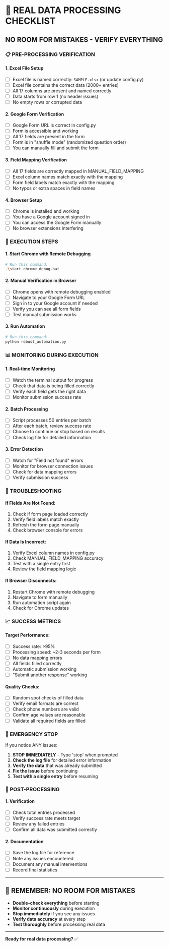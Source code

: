 # 🎯 REAL DATA PROCESSING CHECKLIST
## NO ROOM FOR MISTAKES - VERIFY EVERYTHING

### 📋 PRE-PROCESSING VERIFICATION

#### 1. **Excel File Setup**
- [ ] Excel file is named correctly: `SAMPLE.xlsx` (or update config.py)
- [ ] Excel file contains the correct data (2000+ entries)
- [ ] All 17 columns are present and named correctly
- [ ] Data starts from row 1 (no header issues)
- [ ] No empty rows or corrupted data

#### 2. **Google Form Verification**
- [ ] Google Form URL is correct in config.py
- [ ] Form is accessible and working
- [ ] All 17 fields are present in the form
- [ ] Form is in "shuffle mode" (randomized question order)
- [ ] You can manually fill and submit the form

#### 3. **Field Mapping Verification**
- [ ] All 17 fields are correctly mapped in MANUAL_FIELD_MAPPING
- [ ] Excel column names match exactly with the mapping
- [ ] Form field labels match exactly with the mapping
- [ ] No typos or extra spaces in field names

#### 4. **Browser Setup**
- [ ] Chrome is installed and working
- [ ] You have a Google account signed in
- [ ] You can access the Google Form manually
- [ ] No browser extensions interfering

### 🚀 EXECUTION STEPS

#### 1. **Start Chrome with Remote Debugging**
```bash
# Run this command:
.\start_chrome_debug.bat
```

#### 2. **Manual Verification in Browser**
- [ ] Chrome opens with remote debugging enabled
- [ ] Navigate to your Google Form URL
- [ ] Sign in to your Google account if needed
- [ ] Verify you can see all form fields
- [ ] Test manual submission works

#### 3. **Run Automation**
```bash
# Run this command:
python robust_automation.py
```

### 📊 MONITORING DURING EXECUTION

#### 1. **Real-time Monitoring**
- [ ] Watch the terminal output for progress
- [ ] Check that data is being filled correctly
- [ ] Verify each field gets the right data
- [ ] Monitor submission success rate

#### 2. **Batch Processing**
- [ ] Script processes 50 entries per batch
- [ ] After each batch, review success rate
- [ ] Choose to continue or stop based on results
- [ ] Check log file for detailed information

#### 3. **Error Detection**
- [ ] Watch for "Field not found" errors
- [ ] Monitor for browser connection issues
- [ ] Check for data mapping errors
- [ ] Verify submission success

### 🔧 TROUBLESHOOTING

#### If Fields Are Not Found:
1. Check if form page loaded correctly
2. Verify field labels match exactly
3. Refresh the form page manually
4. Check browser console for errors

#### If Data Is Incorrect:
1. Verify Excel column names in config.py
2. Check MANUAL_FIELD_MAPPING accuracy
3. Test with a single entry first
4. Review the field mapping logic

#### If Browser Disconnects:
1. Restart Chrome with remote debugging
2. Navigate to form manually
3. Run automation script again
4. Check for Chrome updates

### 📈 SUCCESS METRICS

#### Target Performance:
- [ ] Success rate: >95%
- [ ] Processing speed: ~2-3 seconds per form
- [ ] No data mapping errors
- [ ] All fields filled correctly
- [ ] Automatic submission working
- [ ] "Submit another response" working

#### Quality Checks:
- [ ] Random spot checks of filled data
- [ ] Verify email formats are correct
- [ ] Check phone numbers are valid
- [ ] Confirm age values are reasonable
- [ ] Validate all required fields are filled

### 🛑 EMERGENCY STOP

If you notice ANY issues:
1. **STOP IMMEDIATELY** - Type 'stop' when prompted
2. **Check the log file** for detailed error information
3. **Verify the data** that was already submitted
4. **Fix the issue** before continuing
5. **Test with a single entry** before resuming

### 📝 POST-PROCESSING

#### 1. **Verification**
- [ ] Check total entries processed
- [ ] Verify success rate meets target
- [ ] Review any failed entries
- [ ] Confirm all data was submitted correctly

#### 2. **Documentation**
- [ ] Save the log file for reference
- [ ] Note any issues encountered
- [ ] Document any manual interventions
- [ ] Record final statistics

---

## 🎯 REMEMBER: NO ROOM FOR MISTAKES
- **Double-check everything** before starting
- **Monitor continuously** during execution
- **Stop immediately** if you see any issues
- **Verify data accuracy** at every step
- **Test thoroughly** before processing real data

---

**Ready for real data processing?** ✅
